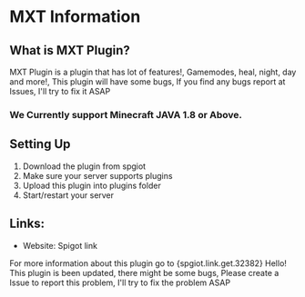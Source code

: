 # MXT Information

## What is MXT Plugin?

MXT Plugin is a plugin that has lot of features!, Gamemodes, heal, night, day and more!, This plugin will have some bugs, If you find any bugs report at Issues, I'll try to fix it ASAP 
 
### We Currently support Minecraft JAVA 1.8 or Above.

## Setting Up
1. Download the plugin from spgiot
2. Make sure your server supports plugins
3. Upload this plugin into plugins folder
4. Start/restart your server

## Links:
- Website: Spigot link

For more information about this plugin go to {spgiot.link.get.32382}
Hello! This plugin is been updated, there might be some bugs, Please create a Issue to report this problem, I'll try to fix the problem ASAP
